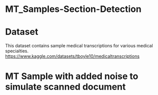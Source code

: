 # MT_Samples-Section-Detection

# Dataset

This dataset contains sample medical transcriptions for various medical specialties.
https://www.kaggle.com/datasets/tboyle10/medicaltranscriptions

# MT Sample with added noise to simulate scanned document
